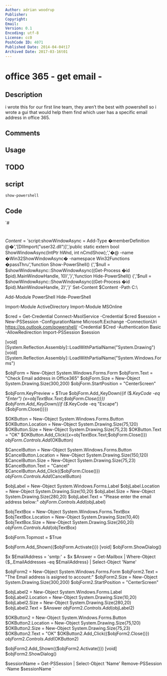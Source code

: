 ```yaml
---
Author: adrian woodrup
Publisher: 
Copyright: 
Email: 
Version: 0.1
Encoding: utf-8
License: cc0
PoshCode ID: 4071
Published Date: 2014-04-04t17
Archived Date: 2017-03-16t01
---
```


# office 365 - get email - 

## Description

i wrote this for our first line team, they aren’t the best with powershell so i wrote a gui that would help them find which user has a specific email address in office 365.

## Comments



## Usage



## TODO



## script

`show-powershell`

## Code

`#
 #
 $Content = '$script:showWindowAsync = Add-Type �memberDefinition @�','[DllImport("user32.dll")]','public static extern bool ShowWindowAsync(IntPtr hWnd, int nCmdShow);','�@ -name �Win32ShowWindowAsync� -namespace Win32Functions �passThru','function Show-PowerShell() {','$null = $showWindowAsync::ShowWindowAsync((Get-Process �id $pid).MainWindowHandle, 10)','}','function Hide-PowerShell() {','$null = $showWindowAsync::ShowWindowAsync((Get-Process �id $pid).MainWindowHandle, 2)','}'
 Set-Content $Content -Path C:\
 
 Add-Module PowerShell
 Hide-PowerShell 
 
 Import-Module ActiveDirectory 
 Import-Module MSOnline
 
 $cred = Get-Credential 
 Connect-MsolService -Credential $cred
 $session = New-PSSession -ConfigurationName Microsoft.Exchange -ConnectionUri https://ps.outlook.com/powershell/ -Credential $Cred -Authentication Basic -AllowRedirection
 Import-PSSession $session
 
 [void] [System.Reflection.Assembly]::LoadWithPartialName("System.Drawing") 
 [void] [System.Reflection.Assembly]::LoadWithPartialName("System.Windows.Forms") 
 
 $objForm = New-Object System.Windows.Forms.Form 
 $objForm.Text = "Check Email address in Office365"
 $objForm.Size = New-Object System.Drawing.Size(300,200) 
 $objForm.StartPosition = "CenterScreen"
 
 $objForm.KeyPreview = $True
 $objForm.Add_KeyDown({if ($_.KeyCode -eq "Enter") 
     {$x=$objTextBox.Text;$objForm.Close()}})
 $objForm.Add_KeyDown({if ($_.KeyCode -eq "Escape") 
     {$objForm.Close()}})
 
 $OKButton = New-Object System.Windows.Forms.Button
 $OKButton.Location = New-Object System.Drawing.Size(75,120)
 $OKButton.Size = New-Object System.Drawing.Size(75,23)
 $OKButton.Text = "OK"
 $OKButton.Add_Click({$x=$objTextBox.Text;$objForm.Close()})
 $objForm.Controls.Add($OKButton)
 
 $CancelButton = New-Object System.Windows.Forms.Button
 $CancelButton.Location = New-Object System.Drawing.Size(150,120)
 $CancelButton.Size = New-Object System.Drawing.Size(75,23)
 $CancelButton.Text = "Cancel"
 $CancelButton.Add_Click({$objForm.Close()})
 $objForm.Controls.Add($CancelButton)
 
 $objLabel = New-Object System.Windows.Forms.Label
 $objLabel.Location = New-Object System.Drawing.Size(10,20) 
 $objLabel.Size = New-Object System.Drawing.Size(280,20) 
 $objLabel.Text = "Please enter the email address below:"
 $objForm.Controls.Add($objLabel) 
 
 $objTextBox = New-Object System.Windows.Forms.TextBox 
 $objTextBox.Location = New-Object System.Drawing.Size(10,40) 
 $objTextBox.Size = New-Object System.Drawing.Size(260,20) 
 $objForm.Controls.Add($objTextBox) 
 
 $objForm.Topmost = $True
 
 $objForm.Add_Shown({$objForm.Activate()})
 [void] $objForm.ShowDialog()
 
 $x
 $EmailAddress = 'smtp:' + $x
 $Answer = Get-Mailbox | Where-Object {$_.EmailAddresses -eq $EmailAddress} | Select-Object 'Name'
 
 $objForm2 = New-Object System.Windows.Forms.Form 
 $objForm2.Text = "The Email address is asigned to account:"
 $objForm2.Size = New-Object System.Drawing.Size(300,200) 
 $objForm2.StartPosition = "CenterScreen"
 
 $objLabel2 = New-Object System.Windows.Forms.Label
 $objLabel2.Location = New-Object System.Drawing.Size(10,20) 
 $objLabel2.Size = New-Object System.Drawing.Size(280,20) 
 $objLabel2.Text = $Answer
 $objForm2.Controls.Add($objLabel2) 
 
 $OKButton2 = New-Object System.Windows.Forms.Button
 $OKButton2.Location = New-Object System.Drawing.Size(75,120)
 $OKButton2.Size = New-Object System.Drawing.Size(75,23)
 $OKButton2.Text = "OK"
 $OKButton2.Add_Click({$objForm2.Close()})
 $objForm2.Controls.Add($OKButton2)
 
 $objForm2.Add_Shown({$objForm2.Activate()})
 [void] $objForm2.ShowDialog()
 
 $sessionName = Get-PSSession | Select-Object 'Name'
 Remove-PSSession -Name $sessionName
`

